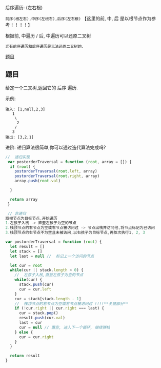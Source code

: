 后序遍历:  (左右根)

`前序(根左右),中序(左根右),后序(左右根)`
【这里的前, 中, 后 是以根节点作为参考！！！！】

根据前, 中遍历 / 后, 中遍历可以还原二叉树

`光有前序遍历和后序遍历是无法还原二叉树的. `

[题目](https://leetcode.cn/problems/binary-tree-postorder-traversal/description/)


## 题目

给定一个二叉树,返回它的 后序 遍历. 

示例:
```
输入: [1,null,2,3]
   1
    \
     2
    /
   3
输出: [3,2,1]
```
进阶: 递归算法很简单,你可以通过迭代算法完成吗?

```js
//  递归实现
 var postorderTraversal = function (root, array = []) {
  if (root) {
    postorderTraversal(root.left, array)
    postorderTraversal(root.right, array)
    array.push(root.val)

  }

  return array
 }

 // 非递归
取根节点为目标节点,开始遍历
1.左孩子入栈 -> 直至左孩子为空的节点
2.栈顶节点的右节点为空或右节点被访问过 -> 节点出栈并访问他,将节点标记为已访问
3.栈顶节点的右节点不为空且未被访问,以右孩子为目标节点,再依次执行1, 2, 3

var postorderTraversal = function (root) {
  let result = []
  let stack = []
  let last = null //  标记上一个访问的节点

  let cur = root 
  while(cur || stack.length > 0) {
    //  左孩子入栈,直至左孩子为空的节点
    while(cur) {
      stack.push(cur)
      cur = cur.left
    }
    cur = stack[stack.length - 1]
    //  栈顶节点的右节点为空或右节点被访问过 !!!!**关键部分**
    if (!cur.right || cur.right === last) {
      cur = stack.pop()
      result.push(cur.val)
      last = cur
      cur = null // 置空, 进入下一个循环, 继续弹栈
    } else {
      cur = cur.right
    }
  }

  return result
}

```